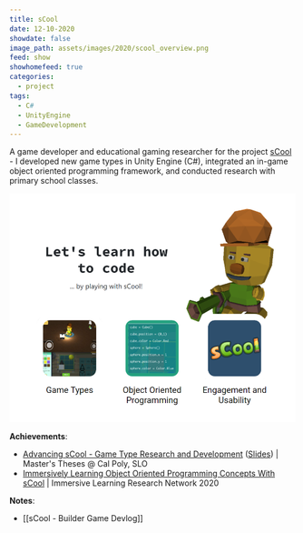 ```yaml
---
title: sCool
date: 12-10-2020
showdate: false
image_path: assets/images/2020/scool_overview.png
feed: show
showhomefeed: true
categories:
  - project
tags:
  - C#
  - UnityEngine
  - GameDevelopment  
---
```


A game developer and educational gaming researcher for the project [sCool](https://steinmaurer.cc/sCool/) - I developed new game types in Unity Engine (C#), integrated an in-game object oriented programming framework, and conducted research with primary school classes. 

![](/assets/images/2020/scool_overview.png)

**Achievements**:
- [Advancing sCool - Game Type Research and Development](https://digitalcommons.calpoly.edu/cgi/viewcontent.cgi?article=3765&context=theses) ([Slides](https://docs.google.com/presentation/d/12Bv9FPOUlYZULHAA9tB4v6ZYKPvQyrtzgDwF4016340/edit?usp=sharing)) \| Master's Theses @ Cal Poly, SLO
- [Immersively Learning Object Oriented Programming Concepts With sCool](https://ieeexplore.ieee.org/document/9155144) \| Immersive Learning Research Network 2020

**Notes**:
- [[sCool - Builder Game Devlog]]